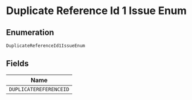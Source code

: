 
# Duplicate Reference Id 1 Issue Enum

## Enumeration

`DuplicateReferenceId1IssueEnum`

## Fields

| Name |
|  --- |
| `DUPLICATEREFERENCEID` |

